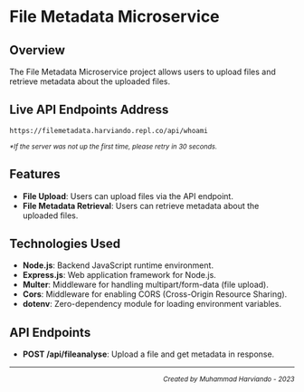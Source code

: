 # File Metadata Microservice

## Overview
The File Metadata Microservice project allows users to upload files and retrieve metadata about the uploaded files.

## Live API Endpoints Address
`https://filemetadata.harviando.repl.co/api/whoami`
<p><sub><i>*If the server was not up the first time, please retry in 30 seconds.</i></sub></p>

## Features

- **File Upload**: Users can upload files via the API endpoint.
- **File Metadata Retrieval**: Users can retrieve metadata about the uploaded files.

## Technologies Used

- **Node.js**: Backend JavaScript runtime environment.
- **Express.js**: Web application framework for Node.js.
- **Multer**: Middleware for handling multipart/form-data (file upload).
- **Cors**: Middleware for enabling CORS (Cross-Origin Resource Sharing).
- **dotenv**: Zero-dependency module for loading environment variables.

## API Endpoints

- **POST /api/fileanalyse**: Upload a file and get metadata in response.

<hr>
<p align="right"><sub><i>Created by Muhammad Harviando - 2023</i></sub></p>
